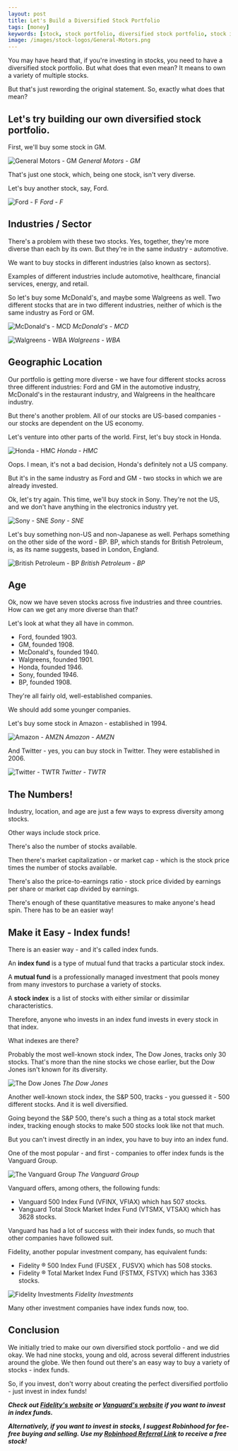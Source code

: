```yaml
---
layout: post
title: Let's Build a Diversified Stock Portfolio
tags: [money]
keywords: [stock, stock portfolio, diversified stock portfolio, stock index, index, index fund]
image: /images/stock-logos/General-Motors.png
---
```


You may have heard that, if you're investing in stocks, you need to have a diversified stock portfolio. But what does that even mean? It means to own a variety of multiple stocks.

But that's just rewording the original statement. So, exactly what does that mean?

## Let's try building our own diversified stock portfolio.

First, we'll buy some stock in GM.

![General Motors - GM](/images/stock-logos/General-Motors.png)
*General Motors - GM*

That's just one stock, which, being one stock, isn't very diverse.

Let's buy another stock, say, Ford.

![Ford - F](/images/stock-logos/Ford.png)
*Ford - F*

## Industries / Sector

There's a problem with these two stocks. Yes, together, they're more diverse than each by its own. But they're in the same industry - automotive.

We want to buy stocks in different industries (also known as sectors).

Examples of different industries include automotive, healthcare, financial services, energy, and retail.

So let's buy some McDonald's, and maybe some Walgreens as well. Two different stocks that are in two different industries, neither of which is the same industry as Ford or GM.

![McDonald's - MCD](/images/stock-logos/McDonald's.png)
*McDonald's - MCD*

![Walgreens - WBA](/images/stock-logos/Walgreens.png)
*Walgreens - WBA*

## Geographic Location

Our portfolio is getting more diverse - we have four different stocks across three different industries: Ford and GM in the automotive industry, McDonald's in the restaurant industry, and Walgreens in the healthcare industry.

But there's another problem. All of our stocks are US-based companies - our stocks are dependent on the US economy.

Let's venture into other parts of the world. First, let's buy stock in Honda.

![Honda - HMC](/images/stock-logos/Honda.png)
*Honda - HMC*

Oops. I mean, it's not a bad decision, Honda's definitely not a US company.

But it's in the same industry as Ford and GM - two stocks in which we are already invested.

Ok, let's try again. This time, we'll buy stock in Sony. They're not the US, and we don't have anything in the electronics industry yet.

![Sony - SNE](/images/stock-logos/Sony.png)
*Sony - SNE*

Let's buy something non-US and non-Japanese as well. Perhaps something on the other side of the word - BP. BP, which stands for British Petroleum, is,  as its name suggests, based in London, England.

![British Petroleum - BP](/images/stock-logos/BP.png)
*British Petroleum - BP*

## Age

Ok, now we have seven stocks across five industries and three countries. How can we get any more diverse than that?

Let's look at what they all have in common.

* Ford, founded 1903.
* GM, founded 1908.
* McDonald's, founded 1940.
* Walgreens, founded 1901.
* Honda, founded 1946.
* Sony, founded 1946.
* BP, founded 1908.

They're all fairly old, well-established companies.

We should add some younger companies.

Let's buy some stock in Amazon - established in 1994.

![Amazon - AMZN](/images/stock-logos/Amazon.png)
*Amazon - AMZN*

And Twitter - yes, you can buy stock in Twitter. They were established in 2006.

![Twitter - TWTR](/images/stock-logos/Twitter.png)
*Twitter - TWTR*

## The Numbers!

Industry, location, and age are just a few ways to express diversity among stocks.

Other ways include stock price.

There's also the number of stocks available.

Then there's market capitalization - or market cap - which is the stock price times the number of stocks available.

There's also the price-to-earnings ratio - stock price divided by earnings per share or market cap divided by earnings.

There's enough of these quantitative measures to make anyone's head spin. There has to be an easier way!

## Make it Easy - Index funds!

There is an easier way - and it's called index funds.

An **index fund** is a type of mutual fund that tracks a particular stock index.

A **mutual fund** is a professionally managed investment that pools money from many investors to purchase a variety of stocks.

A **stock index** is a list of stocks with either similar or dissimilar characteristics.

Therefore, anyone who invests in an index fund invests in every stock in that index.

What indexes are there?

Probably the most well-known stock index, The Dow Jones, tracks only 30 stocks.  That's more than the nine stocks we chose earlier, but the Dow Jones isn't known for its diversity.

![The Dow Jones](/images/stock-logos/Dow-Jones.png)
*The Dow Jones*

Another well-known stock index, the S&P 500, tracks - you guessed it - 500 different stocks. And it is well diversified.

Going beyond the S&P 500, there's such a thing as a total stock market index, tracking enough stocks to make 500 stocks look like not that much.

But you can't invest directly in an index, you have to buy into an index fund.

One of the most popular - and first - companies to offer index funds is the Vanguard Group.

![The Vanguard Group](/images/stock-logos/The-Vanguard-Group.png)
*The Vanguard Group*

Vanguard offers, among others, the following funds:

* Vanguard 500 Index Fund (VFINX, VFIAX) which has 507 stocks.
* Vanguard Total Stock Market Index Fund (VTSMX, VTSAX) which has 3628 stocks.

Vanguard has had a lot of success with their index funds, so much that other companies have followed suit.

Fidelity, another popular investment company, has equivalent funds:

* Fidelity ® 500 Index Fund (FUSEX , FUSVX) which has 508 stocks.
* Fidelity ® Total Market Index Fund (FSTMX, FSTVX) which has 3363 stocks.

![Fidelity Investments](/images/stock-logos/Fidelity-Investments.png)
*Fidelity Investments*

Many other investment companies have index funds now, too.

## Conclusion

We initially tried to make our own diversified stock portfolio - and we did okay. We had nine stocks, young and old, across several different industries around the globe. We then found out there's an easy way to buy a variety of stocks - index funds.

So, if you invest, don't worry about creating the perfect diversified portfolio - just invest in index funds!

***Check out [Fidelity's website](https://www.fidelity.com/) or [Vanguard's website](https://investor.vanguard.com/home/) if you want to invest in index funds.***

***Alternatively, if you want to invest in stocks, I suggest Robinhood for fee-free buying and selling. Use my [Robinhood Referral Link](https://hendrixjoseph.github.io/robinhood/) to receive a free stock!***
